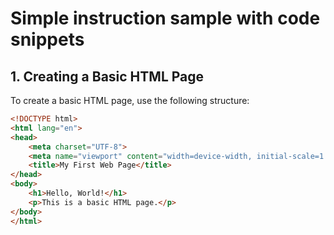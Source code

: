 # Simple instruction sample with code snippets

## 1. **Creating a Basic HTML Page**

To create a basic HTML page, use the following structure:

```html
<!DOCTYPE html>
<html lang="en">
<head>
    <meta charset="UTF-8">
    <meta name="viewport" content="width=device-width, initial-scale=1.0">
    <title>My First Web Page</title>
</head>
<body>
    <h1>Hello, World!</h1>
    <p>This is a basic HTML page.</p>
</body>
</html>

